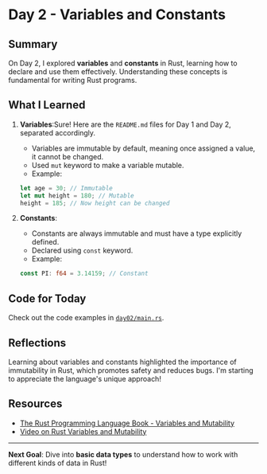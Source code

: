 # Day 2 - Variables and Constants

## Summary
On Day 2, I explored **variables** and **constants** in Rust, learning how to declare and use them effectively. Understanding these concepts is fundamental for writing Rust programs.

## What I Learned
1. **Variables**:Sure! Here are the `README.md` files for Day 1 and Day 2, separated accordingly.


   - Variables are immutable by default, meaning once assigned a value, it cannot be changed.
   - Used `mut` keyword to make a variable mutable.
   - Example: 
   ```rust
   let age = 30; // Immutable
   let mut height = 180; // Mutable
   height = 185; // Now height can be changed
   ```

2. **Constants**:
   - Constants are always immutable and must have a type explicitly defined.
   - Declared using `const` keyword.
   - Example: 
   ```rust
   const PI: f64 = 3.14159; // Constant
   ```

## Code for Today
Check out the code examples in [`day02/main.rs`](./main.rs).

## Reflections
Learning about variables and constants highlighted the importance of immutability in Rust, which promotes safety and reduces bugs. I'm starting to appreciate the language's unique approach!

## Resources
- [The Rust Programming Language Book - Variables and Mutability](https://doc.rust-lang.org/book/ch03-01-variables-and-mutability.html)
- [Video on Rust Variables and Mutability](https://www.youtube.com/watch?v=J3fv1-1SgI4&list=PLDi2liHqCnVp0oM9rNp1Hy_H5aL6QUybN&index=4)

---

**Next Goal**: Dive into **basic data types** to understand how to work with different kinds of data in Rust!